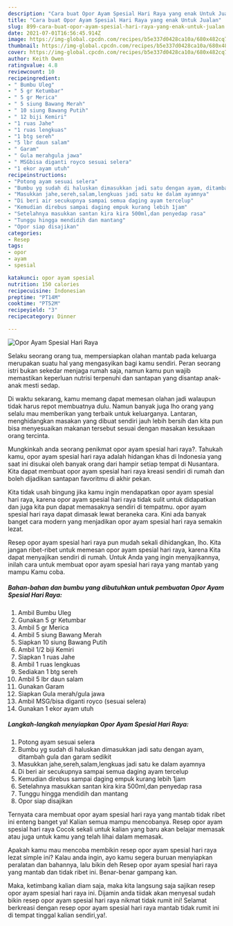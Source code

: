 ```yaml
---
description: "Cara buat Opor Ayam Spesial Hari Raya yang enak Untuk Jualan"
title: "Cara buat Opor Ayam Spesial Hari Raya yang enak Untuk Jualan"
slug: 899-cara-buat-opor-ayam-spesial-hari-raya-yang-enak-untuk-jualan
date: 2021-07-01T16:56:45.914Z
image: https://img-global.cpcdn.com/recipes/b5e337d0428ca10a/680x482cq70/opor-ayam-spesial-hari-raya-foto-resep-utama.jpg
thumbnail: https://img-global.cpcdn.com/recipes/b5e337d0428ca10a/680x482cq70/opor-ayam-spesial-hari-raya-foto-resep-utama.jpg
cover: https://img-global.cpcdn.com/recipes/b5e337d0428ca10a/680x482cq70/opor-ayam-spesial-hari-raya-foto-resep-utama.jpg
author: Keith Owen
ratingvalue: 4.8
reviewcount: 10
recipeingredient:
- " Bumbu Uleg"
- " 5 gr Ketumbar"
- " 5 gr Merica"
- " 5 siung Bawang Merah"
- " 10 siung Bawang Putih"
- " 12 biji Kemiri"
- "1 ruas Jahe"
- "1 ruas lengkuas"
- "1 btg sereh"
- "5 lbr daun salam"
- " Garam"
- " Gula merahgula jawa"
- " MSGbisa diganti royco sesuai selera"
- "1 ekor ayam utuh"
recipeinstructions:
- "Potong ayam sesuai selera"
- "Bumbu yg sudah di haluskan dimasukkan jadi satu dengan ayam, ditambah gula dan garam sedikit"
- "Masukkan jahe,sereh,salam,lengkuas jadi satu ke dalam ayamnya"
- "Di beri air secukupnya sampai semua daging ayam tercelup"
- "Kemudian direbus sampai daging empuk kurang lebih 1jam"
- "Setelahnya masukkan santan kira kira 500ml,dan penyedap rasa"
- "Tunggu hingga mendidih dan mantang"
- "Opor siap disajikan"
categories:
- Resep
tags:
- opor
- ayam
- spesial

katakunci: opor ayam spesial 
nutrition: 150 calories
recipecuisine: Indonesian
preptime: "PT14M"
cooktime: "PT52M"
recipeyield: "3"
recipecategory: Dinner

---
```



![Opor Ayam Spesial Hari Raya](https://img-global.cpcdn.com/recipes/b5e337d0428ca10a/680x482cq70/opor-ayam-spesial-hari-raya-foto-resep-utama.jpg)

Selaku seorang orang tua, mempersiapkan olahan mantab pada keluarga merupakan suatu hal yang mengasyikan bagi kamu sendiri. Peran seorang istri bukan sekedar menjaga rumah saja, namun kamu pun wajib memastikan keperluan nutrisi terpenuhi dan santapan yang disantap anak-anak mesti sedap.

Di waktu  sekarang, kamu memang dapat memesan olahan jadi walaupun tidak harus repot membuatnya dulu. Namun banyak juga lho orang yang selalu mau memberikan yang terbaik untuk keluarganya. Lantaran, menghidangkan masakan yang dibuat sendiri jauh lebih bersih dan kita pun bisa menyesuaikan makanan tersebut sesuai dengan masakan kesukaan orang tercinta. 



Mungkinkah anda seorang penikmat opor ayam spesial hari raya?. Tahukah kamu, opor ayam spesial hari raya adalah hidangan khas di Indonesia yang saat ini disukai oleh banyak orang dari hampir setiap tempat di Nusantara. Kita dapat membuat opor ayam spesial hari raya kreasi sendiri di rumah dan boleh dijadikan santapan favoritmu di akhir pekan.

Kita tidak usah bingung jika kamu ingin mendapatkan opor ayam spesial hari raya, karena opor ayam spesial hari raya tidak sulit untuk didapatkan dan juga kita pun dapat memasaknya sendiri di tempatmu. opor ayam spesial hari raya dapat dimasak lewat beraneka cara. Kini ada banyak banget cara modern yang menjadikan opor ayam spesial hari raya semakin lezat.

Resep opor ayam spesial hari raya pun mudah sekali dihidangkan, lho. Kita jangan ribet-ribet untuk memesan opor ayam spesial hari raya, karena Kita dapat menyajikan sendiri di rumah. Untuk Anda yang ingin menyajikannya, inilah cara untuk membuat opor ayam spesial hari raya yang mantab yang mampu Kamu coba.

<!--inarticleads1-->

##### Bahan-bahan dan bumbu yang dibutuhkan untuk pembuatan Opor Ayam Spesial Hari Raya:

1. Ambil  Bumbu Uleg
1. Gunakan  5 gr Ketumbar
1. Ambil  5 gr Merica
1. Ambil  5 siung Bawang Merah
1. Siapkan  10 siung Bawang Putih
1. Ambil  1/2 biji Kemiri
1. Siapkan 1 ruas Jahe
1. Ambil 1 ruas lengkuas
1. Sediakan 1 btg sereh
1. Ambil 5 lbr daun salam
1. Gunakan  Garam
1. Siapkan  Gula merah/gula jawa
1. Ambil  MSG/bisa diganti royco (sesuai selera)
1. Gunakan 1 ekor ayam utuh




<!--inarticleads2-->

##### Langkah-langkah menyiapkan Opor Ayam Spesial Hari Raya:

1. Potong ayam sesuai selera
1. Bumbu yg sudah di haluskan dimasukkan jadi satu dengan ayam, ditambah gula dan garam sedikit
1. Masukkan jahe,sereh,salam,lengkuas jadi satu ke dalam ayamnya
1. Di beri air secukupnya sampai semua daging ayam tercelup
1. Kemudian direbus sampai daging empuk kurang lebih 1jam
1. Setelahnya masukkan santan kira kira 500ml,dan penyedap rasa
1. Tunggu hingga mendidih dan mantang
1. Opor siap disajikan




Ternyata cara membuat opor ayam spesial hari raya yang mantab tidak ribet ini enteng banget ya! Kalian semua mampu mencobanya. Resep opor ayam spesial hari raya Cocok sekali untuk kalian yang baru akan belajar memasak atau juga untuk kamu yang telah lihai dalam memasak.

Apakah kamu mau mencoba membikin resep opor ayam spesial hari raya lezat simple ini? Kalau anda ingin, ayo kamu segera buruan menyiapkan peralatan dan bahannya, lalu bikin deh Resep opor ayam spesial hari raya yang mantab dan tidak ribet ini. Benar-benar gampang kan. 

Maka, ketimbang kalian diam saja, maka kita langsung saja sajikan resep opor ayam spesial hari raya ini. Dijamin anda tiidak akan menyesal sudah bikin resep opor ayam spesial hari raya nikmat tidak rumit ini! Selamat berkreasi dengan resep opor ayam spesial hari raya mantab tidak rumit ini di tempat tinggal kalian sendiri,ya!.

